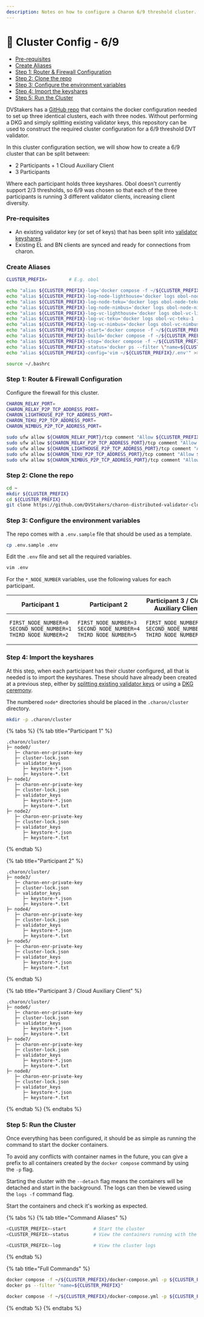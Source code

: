 ```yaml
---
description: Notes on how to configure a Charon 6/9 threshold cluster.
---
```


# 🔧 Cluster Config - 6/9

* [Pre-requisites](cluster-config-6-9.md#pre-requisites)
* [Create Aliases](cluster-config-6-9.md#create-aliases)
* [Step 1: Router & Firewall Configuration](cluster-config-6-9.md#step-1-router-and-firewall-configuration)
* [Step 2: Clone the repo](cluster-config-6-9.md#step-2-clone-the-repo)
* [Step 3: Configure the environment variables](cluster-config-6-9.md#step-3-configure-the-environment-variables)
* [Step 4: Import the keyshares](cluster-config-6-9.md#step-4-import-the-keyshares)
* [Step 5: Run the Cluster](cluster-config-6-9.md#step-5-run-the-cluster)

DVStakers has a [GitHub repo](https://github.com/DVStakers/charon-distributed-validator-cluster) that contains the docker configuration needed to set up three identical clusters, each with three nodes. Without performing a DKG and simply splitting existing validator keys, this repository can be used to construct the required cluster configuration for a 6/9 threshold DVT validator.

In this cluster configuration section, we will show how to create a 6/9 cluster that can be split between:

* 2 Participants + 1 Cloud Auxiliary Client
* 3 Participants

Where each participant holds three keyshares. Obol doesn't currently support 2/3 thresholds, so 6/9 was chosen so that each of the three participants is running 3 different validator clients, increasing client diversity.

### Pre-requisites

* An existing validator key (or set of keys) that has been split into [validator keyshares](validator-keyshares/).
* Existing EL and BN clients are synced and ready for connections from charon.

### Create Aliases

```bash
CLUSTER_PREFIX=        # E.g. obol

echo "alias ${CLUSTER_PREFIX}-log='docker compose -f ~/${CLUSTER_PREFIX}/docker-compose.yml -p ${CLUSTER_PREFIX} logs -f'" >> ~/.bashrc
echo "alias ${CLUSTER_PREFIX}-log-node-lighthouse='docker logs obol-node-lighthouse-1 -f'" >> ~/.bashrc
echo "alias ${CLUSTER_PREFIX}-log-node-teku='docker logs obol-node-teku-1 -f'" >> ~/.bashrc
echo "alias ${CLUSTER_PREFIX}-log-node-nimbus='docker logs obol-node-nimbus-1 -f'" >> ~/.bashrc
echo "alias ${CLUSTER_PREFIX}-log-vc-lighthouse='docker logs obol-vc-lighthouse-1 -f'" >> ~/.bashrc
echo "alias ${CLUSTER_PREFIX}-log-vc-teku='docker logs obol-vc-teku-1 -f'" >> ~/.bashrc
echo "alias ${CLUSTER_PREFIX}-log-vc-nimbus='docker logs obol-vc-nimbus-1 -f'" >> ~/.bashrc
echo "alias ${CLUSTER_PREFIX}-start='docker compose -f ~/${CLUSTER_PREFIX}/docker-compose.yml -p ${CLUSTER_PREFIX} up --detach'" >> ~/.bashrc
echo "alias ${CLUSTER_PREFIX}-build='docker compose -f ~/${CLUSTER_PREFIX}/docker-compose.yml -p ${CLUSTER_PREFIX} up --detach --build'" >> ~/.bashrc
echo "alias ${CLUSTER_PREFIX}-stop='docker compose -f ~/${CLUSTER_PREFIX}/docker-compose.yml -p ${CLUSTER_PREFIX} down'" >> ~/.bashrc
echo "alias ${CLUSTER_PREFIX}-status='docker ps --filter \"name=${CLUSTER_PREFIX}\"'" >> ~/.bashrc
echo "alias ${CLUSTER_PREFIX}-config='vim ~/${CLUSTER_PREFIX}/.env'" >> ~/.bashrc

source ~/.bashrc
```

### Step 1: Router & Firewall Configuration

Configure the firewall for this cluster.

```bash
CHARON_RELAY_PORT=
CHARON_RELAY_P2P_TCP_ADDRESS_PORT=
CHARON_LIGHTHOUSE_P2P_TCP_ADDRESS_PORT=
CHARON_TEKU_P2P_TCP_ADDRESS_PORT=
CHARON_NIMBUS_P2P_TCP_ADDRESS_PORT=

sudo ufw allow ${CHARON_RELAY_PORT}/tcp comment "Allow ${CLUSTER_PREFIX} Charon Relay in"
sudo ufw allow ${CHARON_RELAY_P2P_TCP_ADDRESS_PORT}/tcp comment "Allow ${CLUSTER_PREFIX} Charon Relay P2P in"
sudo ufw allow ${CHARON_LIGHTHOUSE_P2P_TCP_ADDRESS_PORT}/tcp comment "Allow ${CLUSTER_PREFIX} Charon Lighthouse P2P in"
sudo ufw allow ${CHARON_TEKU_P2P_TCP_ADDRESS_PORT}/tcp comment "Allow ${CLUSTER_PREFIX} Charon Teku P2P in"
sudo ufw allow ${CHARON_NIMBUS_P2P_TCP_ADDRESS_PORT}/tcp comment "Allow ${CLUSTER_PREFIX} Charon Nimbus P2P in"
```

### Step 2: Clone the repo

```bash
cd ~
mkdir ${CLUSTER_PREFIX}
cd ${CLUSTER_PREFIX}
git clone https://github.com/DVStakers/charon-distributed-validator-cluster.git .
```

### Step 3: Configure the environment variables

The repo comes with a `.env.sample` file that should be used as a template.

```bash
cp .env.sample .env
```

Edit the `.env` file and set all the required variables.

```bash
vim .env
```

For the `*_NODE_NUMBER` variables, use the following values for each participant.

<table><thead><tr><th width="243">Participant 1</th><th width="226.33333333333331">Participant 2</th><th>Participant 3 / Cloud Auxiliary Client</th></tr></thead><tbody><tr><td><pre class="language-bash"><code class="lang-bash">FIRST_NODE_NUMBER=0
SECOND_NODE_NUMBER=1
THIRD_NODE_NUMBER=2
</code></pre></td><td><pre class="language-bash"><code class="lang-bash">FIRST_NODE_NUMBER=3
SECOND_NODE_NUMBER=4
THIRD_NODE_NUMBER=5
</code></pre></td><td><pre class="language-bash"><code class="lang-bash">FIRST_NODE_NUMBER=6
SECOND_NODE_NUMBER=7
THIRD_NODE_NUMBER=8
</code></pre></td></tr></tbody></table>

### Step 4: Import the keyshares

At this step, when each participant has their cluster configured, all that is needed is to import the keyshares. These should have already been created at a previous step, either by [splitting existing validator keys](validator-keyshares/split-existing-keys.md) or using a [DKG ceremony](validator-keyshares/obol-dkg-ceremony.md).

The numbered `node*` directories should be placed in the `.charon/cluster` directory.&#x20;

```bash
mkdir -p .charon/cluster
```

{% tabs %}
{% tab title="Participant 1" %}
```
.charon/cluster/
├─ node0/
   ├─ charon-enr-private-key    
   ├─ cluster-lock.json        
   ├─ validator_keys            
      ├─ keystore-*.json      
      ├─ keystore-*.txt        
├─ node1/
   ├─ charon-enr-private-key    
   ├─ cluster-lock.json        
   ├─ validator_keys            
      ├─ keystore-*.json      
      ├─ keystore-*.txt
├─ node2/
   ├─ charon-enr-private-key    
   ├─ cluster-lock.json        
   ├─ validator_keys            
      ├─ keystore-*.json      
      ├─ keystore-*.txt  
```
{% endtab %}

{% tab title="Participant 2" %}
```
.charon/cluster/
├─ node3/
   ├─ charon-enr-private-key    
   ├─ cluster-lock.json        
   ├─ validator_keys            
      ├─ keystore-*.json      
      ├─ keystore-*.txt        
├─ node4/
   ├─ charon-enr-private-key    
   ├─ cluster-lock.json        
   ├─ validator_keys            
      ├─ keystore-*.json      
      ├─ keystore-*.txt
├─ node5/
   ├─ charon-enr-private-key    
   ├─ cluster-lock.json        
   ├─ validator_keys            
      ├─ keystore-*.json      
      ├─ keystore-*.txt  
```
{% endtab %}

{% tab title="Participant 3 / Cloud Auxiliary Client" %}
```
.charon/cluster/
├─ node6/
   ├─ charon-enr-private-key    
   ├─ cluster-lock.json        
   ├─ validator_keys            
      ├─ keystore-*.json      
      ├─ keystore-*.txt        
├─ node7/
   ├─ charon-enr-private-key    
   ├─ cluster-lock.json        
   ├─ validator_keys            
      ├─ keystore-*.json      
      ├─ keystore-*.txt
├─ node8/
   ├─ charon-enr-private-key    
   ├─ cluster-lock.json        
   ├─ validator_keys            
      ├─ keystore-*.json      
      ├─ keystore-*.txt  
```
{% endtab %}
{% endtabs %}

### Step 5: Run the Cluster

Once everything has been configured, it should be as simple as running the command to start the docker containers.

To avoid any conflicts with container names in the future, you can give a prefix to all containers created by the `docker compose` command by using the `-p` flag.&#x20;

Starting the cluster with the `--detach` flag means the containers will be detached and start in the background. The logs can then be viewed using the `logs -f` command flag.

Start the containers and check it's working as expected.

{% tabs %}
{% tab title="Command Aliases" %}
```bash
<CLUSTER_PREFIX>-start          # Start the cluster
<CLUSTER_PREFIX>-status         # View the containers running with the name "<CLUSTER_PREFIX>"

<CLUSTER_PREFIX>-log            # View the cluster logs
```
{% endtab %}

{% tab title="Full Commands" %}
```bash
docker compose -f ~/${CLUSTER_PREFIX}/docker-compose.yml -p ${CLUSTER_PREFIX} up --detach    # Start the cluster
docker ps --filter "name=${CLUSTER_PREFIX}"                                                  # View the containers running with the name "<CLUSTER_PREFIX>"

docker compose -f ~/${CLUSTER_PREFIX}/docker-compose.yml -p ${CLUSTER_PREFIX} logs -f        # View the cluster logs
```
{% endtab %}
{% endtabs %}
